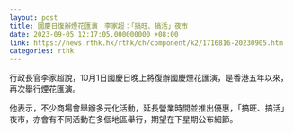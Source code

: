 ```yaml
---
layout: post
title: 國慶日復辦煙花匯演　李家超：「搞旺、搞活」夜市
date: 2023-09-05 12:17:05.000000000 +08:00
link: https://news.rthk.hk/rthk/ch/component/k2/1716816-20230905.htm
categories: rthk
---
```


行政長官李家超說，10月1日國慶日晚上將復辦國慶煙花匯演，是香港五年以來，再次舉行煙花匯演。

他表示，不少商場會舉辦多元化活動，延長營業時間並推出優惠，「搞旺、搞活」夜市，亦會有不同活動在多個地區舉行，期望在下星期公布細節。
